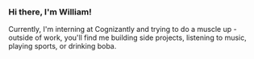 ### Hi there, I'm William!

Currently, I'm interning at Cognizantly and trying to do a muscle up - outside of work, you'll find me building side projects, listening to music, playing sports, or drinking boba.
